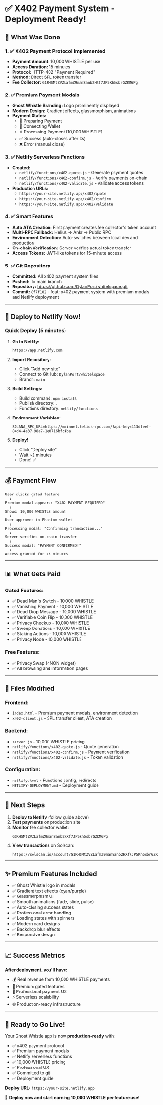 # ✅ X402 Payment System - Deployment Ready!

## 🎉 What Was Done

### 1. ✅ X402 Payment Protocol Implemented
- **Payment Amount:** 10,000 WHISTLE per use
- **Access Duration:** 15 minutes
- **Protocol:** HTTP-402 "Payment Required"
- **Method:** Direct SPL token transfer
- **Fee Collector:** `G1RHSMtZVZLafmZ9man8anb2HXf7JP5Kh5sbrGZKM6Pg`

### 2. ✅ Premium Payment Modals
- **Ghost Whistle Branding:** Logo prominently displayed
- **Modern Design:** Gradient effects, glassmorphism, animations
- **Payment States:**
  - 🔄 Preparing Payment
  - 🔐 Connecting Wallet
  - ⏳ Processing Payment (10,000 WHISTLE)
  - ✅ Success (auto-closes after 3s)
  - ❌ Error (manual close)

### 3. ✅ Netlify Serverless Functions
- **Created:**
  - `netlify/functions/x402-quote.js` - Generate payment quotes
  - `netlify/functions/x402-confirm.js` - Verify payments on-chain
  - `netlify/functions/x402-validate.js` - Validate access tokens
- **Production URLs:**
  - `https://your-site.netlify.app/x402/quote`
  - `https://your-site.netlify.app/x402/confirm`
  - `https://your-site.netlify.app/x402/validate`

### 4. ✅ Smart Features
- **Auto ATA Creation:** First payment creates fee collector's token account
- **Multi-RPC Fallback:** Helius → Ankr → Public RPC
- **Environment Detection:** Auto-switches between local dev and production
- **On-chain Verification:** Server verifies actual token transfer
- **Access Tokens:** JWT-like tokens for 15-minute access

### 5. ✅ Git Repository
- **Committed:** All x402 payment system files
- **Pushed:** To main branch
- **Repository:** https://github.com/DylanPort/whitelspace.git
- **Commit:** `8f7f102` - feat: x402 payment system with premium modals and Netlify deployment

---

## 🚀 Deploy to Netlify Now!

### Quick Deploy (5 minutes)

1. **Go to Netlify:**
   ```
   https://app.netlify.com
   ```

2. **Import Repository:**
   - Click "Add new site"
   - Connect to GitHub: `DylanPort/whitelspace`
   - Branch: `main`

3. **Build Settings:**
   - Build command: `npm install`
   - Publish directory: `.`
   - Functions directory: `netlify/functions`

4. **Environment Variables:**
   ```
   SOLANA_RPC_URL=https://mainnet.helius-rpc.com/?api-key=413dfeef-84d4-4a37-98a7-1e0716bfc4ba
   ```

5. **Deploy!**
   - Click "Deploy site"
   - Wait ~2 minutes
   - Done! ✅

---

## 💰 Payment Flow

```
User clicks gated feature
  ↓
Premium modal appears: "X402 PAYMENT REQUIRED"
  ↓
Shows: 10,000 WHISTLE amount
  ↓
User approves in Phantom wallet
  ↓
Processing modal: "Confirming transaction..."
  ↓
Server verifies on-chain transfer
  ↓
Success modal: "PAYMENT CONFIRMED!"
  ↓
Access granted for 15 minutes
```

---

## 📊 What Gets Paid

### Gated Features:
- ✅ Dead Man's Switch - 10,000 WHISTLE
- ✅ Vanishing Payment - 10,000 WHISTLE
- ✅ Dead Drop Message - 10,000 WHISTLE
- ✅ Verifiable Coin Flip - 10,000 WHISTLE
- ✅ Privacy Checkup - 10,000 WHISTLE
- ✅ Sweep Donations - 10,000 WHISTLE
- ✅ Staking Actions - 10,000 WHISTLE
- ✅ Privacy Node - 10,000 WHISTLE

### Free Features:
- ✅ Privacy Swap (4NON widget)
- ✅ All browsing and information pages

---

## 🔧 Files Modified

### Frontend:
- `index.html` - Premium payment modals, environment detection
- `x402-client.js` - SPL transfer client, ATA creation

### Backend:
- `server.js` - 10,000 WHISTLE pricing
- `netlify/functions/x402-quote.js` - Quote generation
- `netlify/functions/x402-confirm.js` - Payment verification
- `netlify/functions/x402-validate.js` - Token validation

### Configuration:
- `netlify.toml` - Functions config, redirects
- `NETLIFY-DEPLOYMENT.md` - Deployment guide

---

## 🎯 Next Steps

1. **Deploy to Netlify** (follow guide above)
2. **Test payments** on production site
3. **Monitor** fee collector wallet:
   ```
   G1RHSMtZVZLafmZ9man8anb2HXf7JP5Kh5sbrGZKM6Pg
   ```
4. **View transactions** on Solscan:
   ```
   https://solscan.io/account/G1RHSMtZVZLafmZ9man8anb2HXf7JP5Kh5sbrGZKM6Pg
   ```

---

## ✨ Premium Features Included

- ✅ Ghost Whistle logo in modals
- ✅ Gradient text effects (cyan/purple)
- ✅ Glassmorphism UI
- ✅ Smooth animations (fade, slide, pulse)
- ✅ Auto-closing success states
- ✅ Professional error handling
- ✅ Loading states with spinners
- ✅ Modern card designs
- ✅ Backdrop blur effects
- ✅ Responsive design

---

## 📈 Success Metrics

**After deployment, you'll have:**
- 💰 Real revenue from 10,000 WHISTLE payments
- 🔐 Premium gated features
- 🎨 Professional payment UX
- ⚡ Serverless scalability
- 🌐 Production-ready infrastructure

---

## 🎉 Ready to Go Live!

Your Ghost Whistle app is now **production-ready** with:
- ✅ x402 payment protocol
- ✅ Premium payment modals
- ✅ Netlify serverless functions
- ✅ 10,000 WHISTLE pricing
- ✅ Professional UX
- ✅ Committed to git
- ✅ Deployment guide

**Deploy URL:** `https://your-site.netlify.app`

🚀 **Deploy now and start earning 10,000 WHISTLE per feature use!**


